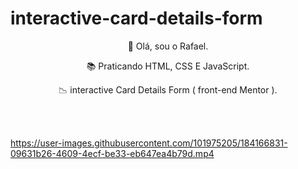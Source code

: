 # interactive-card-details-form

<p align="center">👋 Olá, sou o Rafael.</p>  
<p align="center">📚 Praticando HTML, CSS E JavaScript.</p>  
<p align="center">📉 interactive Card Details Form ( front-end Mentor ).</p>  


 
<br/>
<br/>


https://user-images.githubusercontent.com/101975205/184166831-09631b26-4609-4ecf-be33-eb647ea4b79d.mp4

